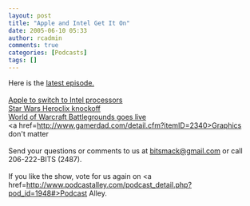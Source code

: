 ```yaml
---
layout: post
title: "Apple and Intel Get It On"
date: 2005-06-10 05:33
author: rcadmin
comments: true
categories: [Podcasts]
tags: []
---
```

Here is the <a href=http://www.bitsmack.com/dl/BSPC-050609.mp3>latest episode.</a><br />
<br />
<a href=http://www.apple.com/pr/library/2005/jun/06intel.html>Apple to switch to Intel processors</a><br />
<a href=http://www.hasbro.com/starwars/attacktix/>Star Wars Heroclix knockoff</a><br />
<a href=http://www.worldofwarcraft.com/pvp/battlegrounds/>World of Warcraft Battlegrounds goes live</a><br />
<a href=http://www.gamerdad.com/detail.cfm?itemID=2340>Graphics don't matter</a><br />
<br />
Send your questions or comments to us at bitsmack@gmail.com or call 206-222-BITS (2487).<br />
<br />
If you like the show, vote for us again on <a href=http://www.podcastalley.com/podcast_detail.php?pod_id=1948#>Podcast Alley.</a>
